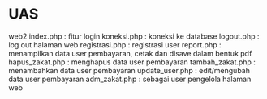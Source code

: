 # UAS
web2
index.php : fitur login
koneksi.php : koneksi ke database
logout.php : log out halaman web
registrasi.php : registrasi user
report.php : menampilkan data user pembayaran, cetak dan disave dalam bentuk pdf
hapus_zakat.php : menghapus data user pembayaran
tambah_zakat.php : menambahkan data user pembayaran
update_user.php : edit/mengubah data user pembayaran
adm_zakat.php : sebagai user pengelola halaman web
